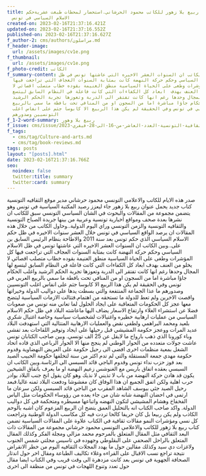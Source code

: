 ```yaml
---
title: كتاب ربيع بلا زهور للكاتب محمود الحرشاني.استحضار لمحطات طبغت عشريةحكم
  الاسلام السياسي في تونس
created-on: 2023-02-16T21:37:16.421Z
updated-on: 2023-02-16T21:37:16.552Z
published-on: 2023-02-16T21:37:16.627Z
f_author-2: cms/authors/مراسلون.md
f_header-image:
  url: /assets/images/cv1e.png
f_thumbnail:
  url: /assets/images/cv1e.png
f_photo-credit: الكاتب
f_summary-content: وبين الكاتب ان السنوات العشر الاخيره التي عاشتها تونس في ظل
  الاسلام السياسي وحكم حركة النهضة كانت بمثابة السنوات العجاف التي تراجعت فيها
  كل المؤشرات وطغى على الحياة السياسية منطق الغنيمة بقوده خطاب متصلب اقصائي لا
  يخلو من العنف بهدف  ابعاد كل الكفاءات التي كانت فاعلة في النظام السابق ليتسع
  لها المجال وحدها رغم انها كانت تفتقر الى الدربة وتعوزها تجربة الحكم الرشيد
  واغلب الحكام جاؤا مباشرة اما من السجون او من المنافي تحت بافطة ما سمي بالربيع
  العربي في تونس وفي الحقيقة لم يكن هذا الربيع الا كابوسا جثم على انفاس اغلب
  التونسيين وصدورهم
f_1-2-word-summary: ربيغ بلا وهور
f_issue: cms/issue/مجلة-الثقافية-التونسية-العدد-العاشر-من-16-الى-28-فيفري-2023.md
f_tags:
  - cms/tag/Culture-and-arts.md
  - cms/tag/book-reviews.md
tags: posts
layout: "[posts].html"
date: 2023-02-16T21:37:16.766Z
seo:
  noindex: false
  twitter:title: summary
  twitter:card: summary
---
```

صدر هذه الايام للكاتب والاعلامي التونسي محمود حرشاني مدير موقع الثقافيه التونسية كتاب جديد  يحمل عنوان ربيع بلا زهور جاء ليعزز رصيد المكتبة السياسية في تونس وهو يتضمن مجموعة من المقالات والبحوث في الشان السياسي التونسي سبق للكاتب ان نشرها  بعدة صحف ومواقع اخبارية تونسية وعربية من بينها جريدة الصباح التونسية والثقافيه التونسية والزمن التونسي وراي اليوم الدولية..وحاول الكاتب من خلال هذه المقالات ان يرصد الواقع السياسي في تونس خلال العشر سنوات الاخيره في ظل حكم الاسلام السياسي الذي حكم تونس بعد سنة 2011 والاطاحة بنظام الرئيس السابق بن على..وبين الكاتب ان السنوات العشر الاخيره التي عاشتها تونس في ظل الاسلام السياسي وحكم حركة النهضة كانت بمثابة السنوات العجاف التي تراجعت فيها كل المؤشرات وطغى على الحياة السياسية منطق الغنيمة بقوده خطاب متصلب اقصائي لا يخلو من العنف بهدف  ابعاد كل الكفاءات التي كانت فاعلة في النظام السابق ليتسع لها المجال وحدها رغم انها كانت تفتقر الى الدربة وتعوزها تجربة الحكم الرشيد واغلب الحكام جاؤا مباشرة اما من السجون او من المنافي تحت بافطة ما سمي بالربيع العربي في تونس وفي الحقيقة لم يكن هذا الربيع الا كابوسا جثم على انفاس اغلب التونسيين وصدورهم ما عذا الجماعة المنتفعة والتي بسطت يدها على دواليب الدولة وخيراتها واقصت الاخرين ولم تعط للدولة ما تستحقه من اهتمام.فتتالت الازمات السياسية ليتضح معها عجز كل الحكومات المتعاقبة على ايجاد الحلول لما تعاني منه تونس من صعوبات فضلا عن استشراء الغلاء وارتفاع الاسعار يضاف اليها ماعاشته البلاد في ظل حكم الاسلام السياسي من عمليات ارهابية خطيره  واغتيالات لشخصيات سياسية وخاصة اغتيال شكري بلعيد ومحمد البراهمي ولطفي نقض والعمليات الارهابية المتتالية التي استهدفت البلاد عديد المرات ووعجز حكومة المشيشي قبل رحيلها على ايجاد وتوفير اللقاحات بعد تفشي وباء كورونا الذي ذهب بارواح ما لايقل عن 25 الف تونسي. وبين صاجب الكتابان تونس عاشت جولات متعدده من الحوار الوطني لم ينجح منها الا الحوار الرباعي الذي قاده اتحاد الشغل بمعية منظمات اخرى افضى الى رحيل حكومة على العريض النهضاوية وقدوم حكومة مهدي جمعة المستقلة والتي لم تدم اكثر من سنة لتخلفها حكومة الحبيب الصيد بعد فوز حزب نداء تونس وقدوم الباجي قائد السبسي الى الرئاسة.وبين الكاتب ان السبسي بعقده اتفاق باريس مع الغنوشس زعيم النهضة او ما يعرف باتفاق الشيخين يكون قد هادن حركة النهضة من باب لا تذيني لا نذيك وهو كان يقول انخ جنب البلاد بوادر حرب اهلية ولكن اتفق الجميع ان هذا الوفاق كان مغشوشا ودفعت البلاد ثمنه غاليا.فبعد رحيل الصيد جئي بيوسف الشاهد المقرب من الباجي قائد السبسي ولكن سرعان ما ارتمى في احضان النهضة شانه شان من جاء يعده من رؤوساء الحكومات مثل الياس الفخفاخ وهشام المشيشي لتكون النهضه واتباعها مسيطره ومتحكمة في كل دواليب الدولة. واكد صاحب الكتاب انه بالتحليل العمق يتضح ان الربيع المزعوم كان اشبه بالوحم الكاذب ولم يكن ربيعا بل كان خريفا  كالحا تردت فيه كل مكاسب الدولة الوطنية وتراجعت كل نسي ومؤشرات النمو مقالات ثقافية في الكتاب علاوة على المقالات السياسية تضمن كتاب ربيع بلا زهور للكاتب والاعلامي التونسي محمود حرشاني مجموعة من المقالات ذات البعد الثقافي مثل المقال المتعلق بالمرحوم محمد مزالي ومجلة الفكر وكذلك المقال المتعلق بالراحل الصحفي على البقلوطي وجهوده في تاسيس مجلتي شمس الجنوب ولاغزات دي سيد وكذلك مقالين حول ما يهدد المجلات الثقافيه اليوم من خطر الانقراض نتيجة تراجع نسب الاقبال على القراءه وغلاء تكاليف الطباعة ومقال اخر حول اندثار الصحافة الجهوية في تونس بعد كانت مزدهرة  الى وقت قريب وفي الكتاب ايضا مقال حول تعدد وتنوع اللهجات في تونس من منظقة الى اخرى